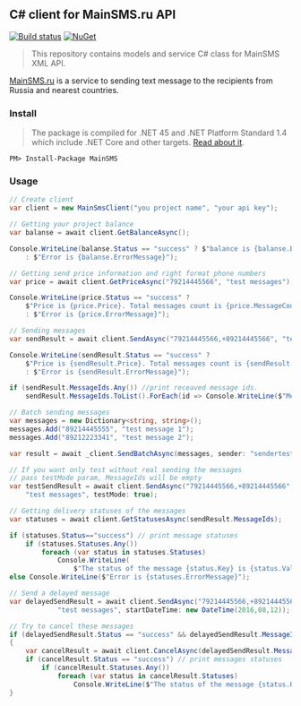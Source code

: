 ﻿## C# client for MainSMS.ru API
[![Build status](https://ci.appveyor.com/api/projects/status/laa9w0noj5yri76f/branch/master?svg=true&maxAge=600)](https://ci.appveyor.com/project/kroniak/extensions-mainsms/branch/master)
[![NuGet](https://img.shields.io/nuget/v/MainSMS.svg?maxAge=86400)](https://www.nuget.org/packages/MainSMS/)
> This repository contains models and service C# class for MainSMS XML API.

[MainSMS.ru](http://MainSMS.ru) is a service to sending text message to the recipients from Russia and nearest countries.

### Install

> The package is compiled for .NET 45 and .NET Platform Standard 1.4 which include .NET Core and other targets. [Read about it](https://github.com/dotnet/corefx/blob/master/Documentation/architecture/net-platform-standard.md#mapping-the-net-platform-standard-to-platforms).

`PM> Install-Package MainSMS`

### Usage

````c#
// Create client
var client = new MainSmsClient("you project name", "your api key");

// Getting your project balance
var balanse = await client.GetBalanceAsync();

Console.WriteLine(balanse.Status == "success" ? $"balance is {balanse.Balance}" 
	: $"Error is {balanse.ErrorMessage}");

// Getting send price information and right format phone numbers
var price = await client.GetPriceAsync("79214445566", "test messages");

Console.WriteLine(price.Status == "success" ? 
	$"Price is {price.Price}. Total messages count is {price.MessageCount}" 
	: $"Error is {price.ErrorMessage}");

// Sending messages
var sendResult = await client.SendAsync("79214445566,+89214445566", "test message");

Console.WriteLine(sendResult.Status == "success" ? 
	$"Price is {sendResult.Price}. Total messages count is {sendResult.MessageCount}" 
	: $"Error is {sendResult.ErrorMessage}");

if (sendResult.MessageIds.Any()) //print receaved message ids.
	sendResult.MessageIds.ToList().ForEach(id => Console.WriteLine($"Message id is {id}")); 

// Batch sending messages
var messages = new Dictionary<string, string>();
messages.Add("89214445555", "test message 1");
messages.Add("89212223341", "test message 2");

var result = await _client.SendBatchAsync(messages, sender: "sendertest");

// If you want only test without real sending the messages 
// pass testMode param, MessageIds will be empty
var testSendResult = await client.SendAsync("79214445566,+89214445566", 
	"test messages", testMode: true);

// Getting delivery statuses of the messages
var statuses = await client.GetStatusesAsync(sendResult.MessageIds);

if (statuses.Status=="success") // print message statuses
	if (statuses.Statuses.Any())
		foreach (var status in statuses.Statuses)
			Console.WriteLine(
				$"The status of the message {status.Key} is {status.Value}");
else Console.WriteLine($"Error is {statuses.ErrorMessage}");

// Send a delayed message
var delayedSendResult = await client.SendAsync("79214445566,+89214445566", 
			"test messages", startDateTime: new DateTime(2016,08,12));

// Try to cancel these messages
if (delayedSendResult.Status == "success" && delayedSendResult.MessageIds.Any())
{
	var cancelResult = await client.CancelAsync(delayedSendResult.MessageIds);
	if (cancelResult.Status == "success") // print messages statuses
		if (cancelResult.Statuses.Any())
			foreach (var status in cancelResult.Statuses)
				Console.WriteLine($"The status of the message {status.Key} is {status.Value}");
}
````